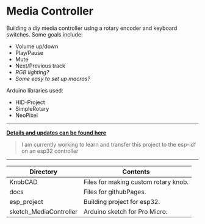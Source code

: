 # Media Controller

Building a diy media controller using a rotary encoder and keyboard switches. Some goals include:

- Volume up/down
- Play/Pause
- Mute
- Next/Previous track
- *RGB lighting?*
- *Some easy to set up macros?*

Arduino libraries used:

- HID-Project
- SimpleRotary
- NeoPixel

---

[**Details and updates can be found here**](https://ham0osh.github.io/MediaController/)

> I am currently working to learn and transfer this project to the esp-idf on an esp32 controller

---

| Directory              | Contents                             |
| ---------------------- | ------------------------------------ |
| KnobCAD                | Files for making custom rotary knob. |
| docs                   | Files for githubPages.               |
| esp_project            | Building project for esp32.          |
| sketch_MediaController | Arduino sketch for Pro Micro.        |

